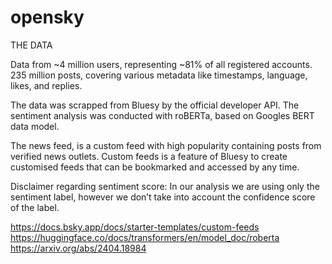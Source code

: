 # opensky

THE DATA

Data from ~4 million users, representing ~81% of all registered accounts. 
235 million posts, covering various metadata like timestamps, language, likes, and replies.

The data was scrapped from Bluesy by the official developer API. The sentiment analysis was conducted with roBERTa, based on Googles BERT data model. 

The news feed, is a custom feed with high popularity containing posts from verified news outlets. Custom feeds is a feature of Bluesy to create customised feeds that can be bookmarked and accessed by any time. 

Disclaimer regarding sentiment score: In our analysis we are using only the sentiment label, however we don’t take into account the confidence score of the label.

https://docs.bsky.app/docs/starter-templates/custom-feeds  
https://huggingface.co/docs/transformers/en/model_doc/roberta  
https://arxiv.org/abs/2404.18984  
